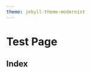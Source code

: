 ```yaml
---
theme: jekyll-theme-modernist
---
```


# Test Page

## Index
<ul id="dirs">
</ul>

<script>
  const dirs = document.querySelector("#dirs");
  fetch("https://api.github.com/repos/tct-i15fujimura1s/ie5/contents/", {mode: "cors"})
  .then(res => res.json())
  .then(entries => entries.forEach(entry => {
    const li = document.createElement("li");
    {
      const a = document.createElement("a");
      a.textContent = a.href = entry.name;
      li.appendChild(a);
    }
    dirs.appendChild(li);
  }));
</script>

